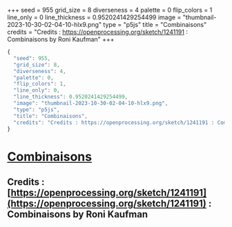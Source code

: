 +++
seed = 955
grid_size = 8
diverseness = 4
palette = 0
flip_colors = 1
line_only = 0
line_thickness = 0.9520241429254499
image = "thumbnail-2023-10-30-02-04-10-hlx9.png"
type = "p5js"
title = "Combinaisons"
credits = "Credits : https://openprocessing.org/sketch/1241191 : Combinaisons by Roni Kaufman"
+++




~~~javascript
{
  "seed": 955,
  "grid_size": 8,
  "diverseness": 4,
  "palette": 0,
  "flip_colors": 1,
  "line_only": 0,
  "line_thickness": 0.9520241429254499,
  "image": "thumbnail-2023-10-30-02-04-10-hlx9.png",
  "type": "p5js",
  "title": "Combinaisons",
  "credits": "Credits : https://openprocessing.org/sketch/1241191 : Combinaisons by Roni Kaufman"
}
~~~



# [Combinaisons](https://openprocessing.org/sketch/2066485)

## Credits : [https://openprocessing.org/sketch/1241191](https://openprocessing.org/sketch/1241191) : Combinaisons by Roni Kaufman 

